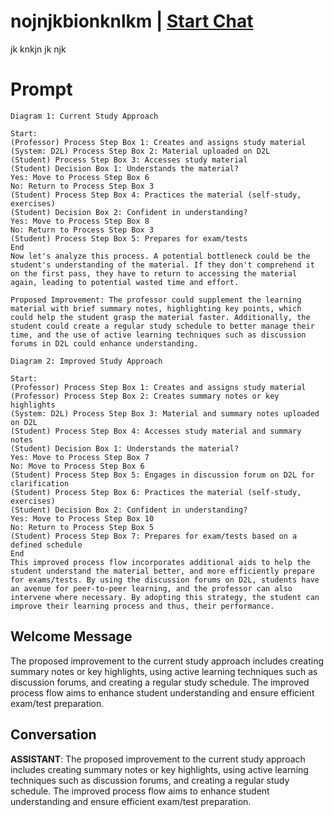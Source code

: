 

# nojnjkbionknlkm | [Start Chat](https://gptcall.net/chat.html?data=%7B%22contact%22%3A%7B%22id%22%3A%22Afsu_QCanK954M_JllJtV%22%2C%22flow%22%3Atrue%7D%7D)
 jk knkjn jk njk

# Prompt

```
Diagram 1: Current Study Approach

Start:
(Professor) Process Step Box 1: Creates and assigns study material
(System: D2L) Process Step Box 2: Material uploaded on D2L
(Student) Process Step Box 3: Accesses study material
(Student) Decision Box 1: Understands the material?
Yes: Move to Process Step Box 6
No: Return to Process Step Box 3
(Student) Process Step Box 4: Practices the material (self-study, exercises)
(Student) Decision Box 2: Confident in understanding?
Yes: Move to Process Step Box 8
No: Return to Process Step Box 3
(Student) Process Step Box 5: Prepares for exam/tests
End
Now let's analyze this process. A potential bottleneck could be the student's understanding of the material. If they don't comprehend it on the first pass, they have to return to accessing the material again, leading to potential wasted time and effort.

Proposed Improvement: The professor could supplement the learning material with brief summary notes, highlighting key points, which could help the student grasp the material faster. Additionally, the student could create a regular study schedule to better manage their time, and the use of active learning techniques such as discussion forums in D2L could enhance understanding.

Diagram 2: Improved Study Approach

Start:
(Professor) Process Step Box 1: Creates and assigns study material
(Professor) Process Step Box 2: Creates summary notes or key highlights
(System: D2L) Process Step Box 3: Material and summary notes uploaded on D2L
(Student) Process Step Box 4: Accesses study material and summary notes
(Student) Decision Box 1: Understands the material?
Yes: Move to Process Step Box 7
No: Move to Process Step Box 6
(Student) Process Step Box 5: Engages in discussion forum on D2L for clarification
(Student) Process Step Box 6: Practices the material (self-study, exercises)
(Student) Decision Box 2: Confident in understanding?
Yes: Move to Process Step Box 10
No: Return to Process Step Box 5
(Student) Process Step Box 7: Prepares for exam/tests based on a defined schedule
End
This improved process flow incorporates additional aids to help the student understand the material better, and more efficiently prepare for exams/tests. By using the discussion forums on D2L, students have an avenue for peer-to-peer learning, and the professor can also intervene where necessary. By adopting this strategy, the student can improve their learning process and thus, their performance.
```

## Welcome Message
The proposed improvement to the current study approach includes creating summary notes or key highlights, using active learning techniques such as discussion forums, and creating a regular study schedule. The improved process flow aims to enhance student understanding and ensure efficient exam/test preparation.

## Conversation

**ASSISTANT**: The proposed improvement to the current study approach includes creating summary notes or key highlights, using active learning techniques such as discussion forums, and creating a regular study schedule. The improved process flow aims to enhance student understanding and ensure efficient exam/test preparation.

